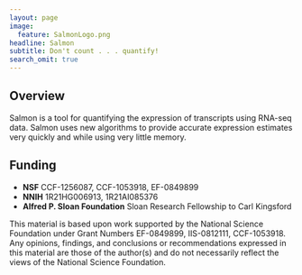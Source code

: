```yaml
---
layout: page
image:
  feature: SalmonLogo.png
headline: Salmon
subtitle: Don't count . . . quantify!
search_omit: true
---
```


Overview
--------

Salmon is a tool for quantifying the expression of transcripts using RNA-seq
data. Salmon uses new algorithms to provide accurate expression estimates very
quickly and while using very little memory.

Funding
-------
- **NSF**
    CCF-1256087, CCF-1053918, EF-0849899
- **NNIH**
    1R21HG006913, 1R21AI085376
- **Alfred P. Sloan Foundation**
    Sloan Research Fellowship to Carl Kingsford

This material is based upon work supported by the National Science Foundation
under Grant Numbers EF-0849899, IIS-0812111, CCF-1053918. Any opinions,
findings, and conclusions or recommendations expressed in this material are
those of the author(s) and do not necessarily reflect the views of the National
Science Foundation.
